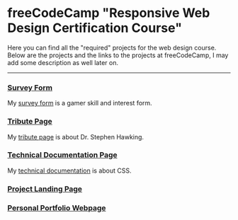 # freeCodeCamp "Responsive Web Design Certification Course"

Here you can find all the "required" projects for the web design course.
Below are the projects and the links to the projects at freeCodeCamp, I may add some description as well later on.

---

### [Survey Form](https://www.freecodecamp.org/learn/2022/responsive-web-design/build-a-survey-form-project/build-a-survey-form)

My [survey form](https://github.com/D-Johnson89/freeCodeCamp/tree/main/surveyForm) is a gamer skill and interest form.

### [Tribute Page](https://www.freecodecamp.org/learn/2022/responsive-web-design/build-a-tribute-page-project/build-a-tribute-page)

My [tribute page](https://github.com/D-Johnson89/freeCodeCamp/tree/main/tributePage) is about Dr. Stephen Hawking.

### [Technical Documentation Page](https://www.freecodecamp.org/learn/2022/responsive-web-design/build-a-technical-documentation-page-project/build-a-technical-documentation-page)

My [technical documentation](https://github.com/D-Johnson89/freeCodeCamp/tree/main/technicalDoc) is about CSS.

### [Project Landing Page](https://www.freecodecamp.org/learn/2022/responsive-web-design/build-a-product-landing-page-project/build-a-product-landing-page)

### [Personal Portfolio Webpage](https://www.freecodecamp.org/learn/2022/responsive-web-design/build-a-personal-portfolio-webpage-project/build-a-personal-portfolio-webpage)
